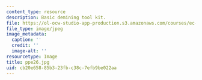 ```yaml
---
content_type: resource
description: Basic demining tool kit.
file: https://ol-ocw-studio-app-production.s3.amazonaws.com/courses/ec-s06-design-for-demining-spring-2007/cb20e65885b323fbc38c7efb9be022aa_ppe26.jpg
file_type: image/jpeg
image_metadata:
  caption: ''
  credit: ''
  image-alt: ''
resourcetype: Image
title: ppe26.jpg
uid: cb20e658-85b3-23fb-c38c-7efb9be022aa
---
```

